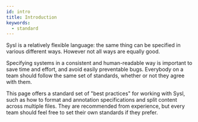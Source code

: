 ```yaml
---
id: intro
title: Introduction
keywords:
  - standard
---
```


Sysl is a relatively flexible language: the same thing can be specified in various different ways. However not all ways are equally good.

Specifying systems in a consistent and human-readable way is important to save time and effort, and avoid easily preventable bugs. Everybody on a team should follow the same set of standards, whether or not they agree with them.

This page offers a standard set of "best practices" for working with Sysl, such as how to format and annotation specifications and split content across multiple files. They are recommended from experience, but every team should feel free to set their own standards if they prefer.
